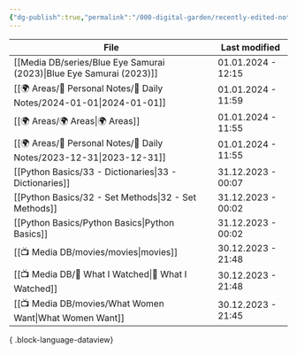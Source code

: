 ```yaml
---
{"dg-publish":true,"permalink":"/000-digital-garden/recently-edited-notes/","dgPassFrontmatter":true,"noteIcon":"3","created":"2023-12-14T09:05:52.599+05:30","updated":"2023-12-14T09:12:44.868+05:30"}
---
```


| File                                                                    | Last modified      |
| ----------------------------------------------------------------------- | ------------------ |
| [[Media DB/series/Blue Eye Samurai (2023)\|Blue Eye Samurai (2023)]] | 01.01.2024 - 12:15 |
| [[🌍 Areas/📧 Personal Notes/📓 Daily Notes/2024-01-01\|2024-01-01]] | 01.01.2024 - 11:59 |
| [[🌍 Areas/🌍 Areas\|🌍 Areas]]                                      | 01.01.2024 - 11:55 |
| [[🌍 Areas/📧 Personal Notes/📓 Daily Notes/2023-12-31\|2023-12-31]] | 01.01.2024 - 11:55 |
| [[Python Basics/33 - Dictionaries\|33 - Dictionaries]]               | 31.12.2023 - 00:07 |
| [[Python Basics/32 -  Set Methods\|32 -  Set Methods]]               | 31.12.2023 - 00:02 |
| [[Python Basics/Python Basics\|Python Basics]]                       | 31.12.2023 - 00:02 |
| [[📺 Media DB/movies/movies\|movies]]                                | 30.12.2023 - 21:48 |
| [[📺 Media DB/👀 What I Watched\|👀 What I Watched]]                 | 30.12.2023 - 21:48 |
| [[📺 Media DB/movies/What Women Want\|What Women Want]]              | 30.12.2023 - 21:45 |

{ .block-language-dataview}